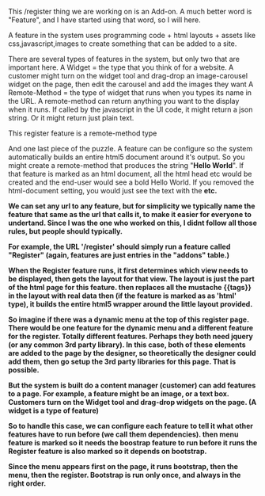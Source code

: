 


This /register thing we are working on is an Add-on. A much better word is "Feature", and I have started using that word, so I will here.

A feature in the system uses programming code + html layouts + assets like css,javascript,images to create something that can be added to a site.

There are several types of features in the system, but only two that are important here. 
A Widget = the type that you think of for a website. A customer might turn on the widget tool and drag-drop an image-carousel widget on the page, then edit the carousel and add the images they want
A Remote-Method = the type of widget that runs when you types its name in the URL. A remote-method can return anything you want to the display when it runs. If called by the javascript in the UI code, it might return a json string. Or it might return just plain text.

This register feature is a remote-method type

And one last piece of the puzzle. A feature can be configure so the system automatically builds an entire html5 document around it's output. So you might create a remote-method that produces the string "<b>Hello World</b>". If that feature is marked as an html document, all the html head etc would be created and the end-user would see a bold Hello World. If you removed the html-document setting, you would just see the text with the <b> etc.

We can set any url to any feature, but for simplicity we typically name the feature that same as the url that calls it, to make it easier for everyone to undertand. Since I was the one who worked on this, I didnt follow all those rules, but people should typically. 

For example, the URL '/register' should simply run a feature called "Register" (again, features are just entries in the "addons" table.)

When the Register feature runs, 
it first determines which view needs to be displayed, 
then gets the layout for that view. The layout is just the part of the html page for this feature. 
then replaces all the mustache {{tags}} in the layout with real data
then (if the feature is marked as as 'html' type), it builds the entire html5 wrapper around the little layout provided.

So imagine if there was a dynamic menu at the top of this register page. There would be one feature for the dynamic menu and a different feature for the register. Totally different features. Perhaps they both need jquery (or any common 3rd party library). In this case, both of these elements are added to the page by the designer, so theoretically the designer could add them, then go setup the 3rd party libraries for this page. That is possible.

But the system is built do a content manager (customer) can add features to a page. For example, a feature might be an image, or a text box. Customers turn on the Widget tool and drag-drop widgets on the page. (A widget is a type of feature)

So to handle this case, we can configure each feature to tell it what other features have to run before (we call them dependencies).
then menu feature is marked so it needs the boostrap feature to run before it runs
the Register feature is also marked so it depends on bootstrap.

Since the menu appears first on the page, it runs bootstrap, then the menu, then the register. Bootstrap is run only once, and always in the right order.

